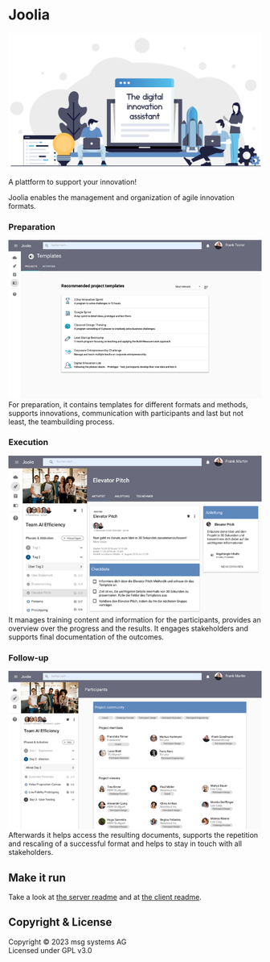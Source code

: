 # Joolia

![Joolia Welcome picture](./public/welcome.png)

A plattform to support your innovation!

Joolia enables the management and organization of agile innovation formats.

### Preparation
![Preparation picture](./public/preparation.png)  
For preparation, it contains templates for different formats and methods, supports
innovations, communication with participants and last but not least, the teambuilding
process.  

### Execution
![Execution picture](./public/execution.png)  
It manages training content and information for the participants, provides an overview
over the progress and the results. It engages stakeholders and supports final documentation of the outcomes.


### Follow-up
![Afterwards picture](./public/afterwards.png)  
Afterwards it helps access the resulting documents, supports the repetition and rescaling of a successful format
and helps to stay in touch with all stakeholders.

## Make it run

Take a look at [the server readme](joolia-server/README.md) and at [the client readme](joolia-client/README.md).

## Copyright & License
Copyright © 2023 msg systems AG  
Licensed under GPL v3.0
